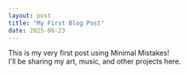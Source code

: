 ```yaml
---
layout: post
title: "My First Blog Post"
date: 2025-06-23
---
```


This is my very first post using Minimal Mistakes!  
I'll be sharing my art, music, and other projects here.
